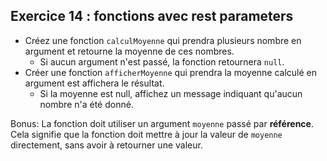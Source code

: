 ## Exercice 14 : fonctions avec rest parameters

- Créez une fonction `calculMoyenne` qui prendra plusieurs nombre en argument et retourne la moyenne de ces nombres.
    - Si aucun argument n'est passé, la fonction retournera `null`.
- Créer une fonction `afficherMoyenne` qui prendra la moyenne calculé en argument est affichera le résultat. 
    - Si la moyenne est null, affichez un message indiquant qu'aucun nombre n'a été donné.

Bonus:  La fonction doit utiliser un argument `moyenne` passé par **référence**. Cela signifie que la fonction doit mettre à jour la valeur de `moyenne` directement, sans avoir à retourner une valeur.
